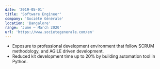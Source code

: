 ```yaml
---
date: '2019-05-01'
title: 'Software Engineer'
company: 'Société Générale'
location: 'Bangalore'
range: 'June – March 2020'
url: 'https://www.societegenerale.com/en'
---
```


- Exposure to professional development environment that follow SCRUM methodology, and AGILE driven
development.
- Reduced kit development time up to 20% by building automation tool in Python.

